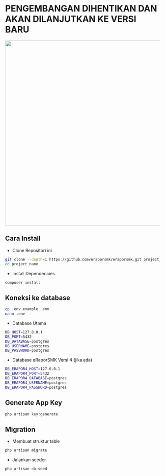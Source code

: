 <h1>PENGEMBANGAN DIHENTIKAN DAN AKAN DILANJUTKAN KE VERSI BARU</h1>

<p align="center"><img src="https://user-images.githubusercontent.com/20245892/173501995-f54bfeb9-87c3-4d74-9358-778c476707fe.png" width="600"></p>

## Cara Install

- Clone Repositori ini

```bash
git clone --depth=1 https://github.com/eraporsmk/eraporsmk.git project_name
cd project_name
```

- Install Dependencies

```bash
composer install
```

## Koneksi ke database

```bash
cp .env.example .env
nano .env
```

- Database Utama

```bash
DB_HOST=127.0.0.1
DB_PORT=5432
DB_DATABASE=postgres
DB_USERNAME=postgres
DB_PASSWORD=postgres
```

- Database eRaporSMK Versi 4 (jika ada)

```bash
DB_ERAPOR4_HOST=127.0.0.1
DB_ERAPOR4_PORT=5432
DB_ERAPOR4_DATABASE=postgres
DB_ERAPOR4_USERNAME=postgres
DB_ERAPOR4_PASSWORD=postgres
```

## Generate App Key

```bash
php artisan key:generate
```

## Migration

- Membuat struktur table

```bash
php artisan migrate
```

- Jalankan seeder

```bash
php artisan db:seed
```
